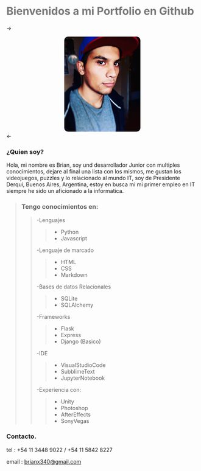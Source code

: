 
<h1 style="color:#777777">Bienvenidos a mi Portfolio en Github</h1>


-><center><img src="./profile.jpg" style='border-radius:10px;'></center><-

 ### ¿Quien soy?
 Hola, mi nombre es Brian, soy und desarrollador Junior con multiples conocimientos, dejare al final una lista con los mismos, me gustan los videojuegos, puzzles y lo relacionado al mundo IT, soy de Presidente Derqui, Buenos Aires, Argentina, estoy en busca mi mi primer empleo en IT siempre he sido un aficionado a la informatica.

>### Tengo conocimientos en:
>
>>-Lenguajes
>>
>>>* Python
>>>* Javascript
>>
>>-Lenguaje de marcado
>>>* HTML
>>>* CSS
>>>* Markdown
>>
>>-Bases de datos Relacionales
>>>* SQLite
>>>* SQLAlchemy
>>
>>-Frameworks
>>>* Flask
>>>* Express
>>>* Django (Basico)
>>
>>-IDE
>>>* VisualStudioCode
>>>* SubblimeText
>>>* JupyterNotebook
>>
>>-Experiencia con:
>>>* Unity
>>>* Photoshop
>>>* AfterEffects
>>>* SonyVegas

### **Contacto.**

tel : +54 11 3448 9022     /    +54 11 5842 8227

email : brianx340@gmail.com
